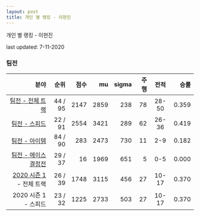 ```yaml
---
layout: post
title: 개인 별 랭킹 - 이현진
---
```



개인 별 랭킹 - 이현진


last updated: 7-11-2020


### 팀전

| 분야 | 순위 | 점수 | mu | sigma | 주행 | 전적 | 승률 |
|---:|---:|---:|---:|---:|---:|:---:|---:|
| [팀전 - 전체 트랙](../team-full) | 44 / 95 | 2147 | 2859 | 238 | 78 | 28-50 | 0.359 |
| [팀전 - 스피드](../team-speed) | 22 / 91 | 2554 | 3421 | 289 | 62 | 26-36 | 0.419 |
| [팀전 - 아이템](../team-item) | 84 / 90 | 283 | 2473 | 730 | 11 | 2-9 | 0.182 |
| [팀전 - 에이스 결정전](../team-ace) | 29 / 37 | 16 | 1969 | 651 | 5 | 0-5 | 0.000 |
| [2020 시즌 1](../teams-t2020_1) - 전체 트랙 | 26 / 39 | 1748 | 3115 | 456 | 27 | 10-17 | 0.370 |
| 2020 시즌 1 - 스피드 | 23 / 32 | 1225 | 2733 | 503 | 27 | 10-17 | 0.370 |